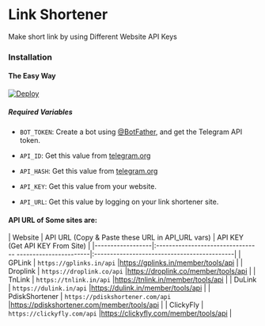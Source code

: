 # Link Shortener
Make short link by using Different Website API Keys
### Installation

#### The Easy Way

[![Deploy](https://www.herokucdn.com/deploy/button.svg)](https://heroku.com/deploy)

##### Required Variables

* `BOT_TOKEN`: Create a bot using [@BotFather](https://telegram.dog/BotFather), and get the Telegram API token.

* `API_ID`: Get this value from [telegram.org](https://my.telegram.org/apps)
* `API_HASH`: Get this value from [telegram.org](https://my.telegram.org/apps)
* `API_KEY`: Get this value from your website.
* `API_URL`: Get this value by logging on your link shortener site.

#### API URL of Some sites are:

|   Website        | API URL (Copy & Paste these URL in API_URL vars)         |          API KEY (Get API KEY From Site)    |
|------------------|:--------------------------------- -----------------------|:--------------------------------------------|
|  GPLink          |   `https://gplinks.in/api`                               |https://gplinks.in/member/tools/api          |
|  Droplink        |   `https://droplink.co/api`                              |https://droplink.co/member/tools/api         |
|  TnLink          |   `https://tnlink.in/api`                                |https://tnlink.in/member/tools/api           |
|  DuLink          |   `https://dulink.in/api`                                |https://dulink.in/member/tools/api           |
|  PdiskShortener  |   `https://pdiskshortener.com/api`                       |https://pdiskshortener.com/member/tools/api  |
|  ClickyFly       |   `https://clickyfly.com/api`                            |https://clickyfly.com/member/tools/api       |
